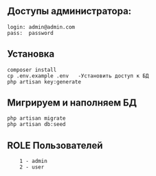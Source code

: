 
## Доступы администратора:

    login: admin@admin.com
    pass:  password

## Установка

    composer install
    cp .env.example .env   -Установить доступ к БД
    php artisan key:generate

## Мигрируем и наполняем БД

    php artisan migrate
    php artisan db:seed

## ROLE Пользователей

        1 - admin
        2 - user
        




